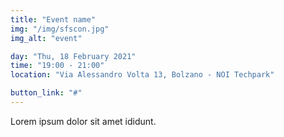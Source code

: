 ```yaml
---
title: "Event name"
img: "/img/sfscon.jpg"
img_alt: "event"

day: "Thu, 18 February 2021"
time: "19:00 - 21:00"
location: "Via Alessandro Volta 13, Bolzano - NOI Techpark"

button_link: "#"
---
```


Lorem ipsum dolor sit amet ididunt.
